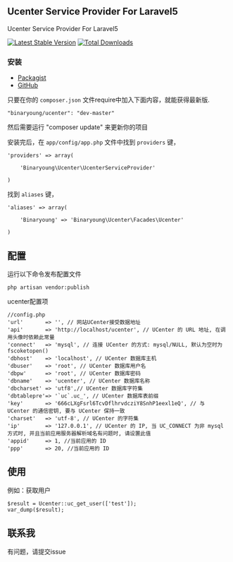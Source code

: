 ## Ucenter Service Provider For Laravel5

Ucenter Service Provider For Laravel5

[![Latest Stable Version](https://poser.pugx.org/binaryoung/ucenter/v/stable.png)](https://packagist.org/packages/binaryoung/ucenter) [![Total Downloads](https://poser.pugx.org/binaryoung/ucenter/downloads.png)](https://packagist.org/packages/binaryoung/ucenter)

### 安装

- [Packagist](https://packagist.org/packages/binaryoung/ucenter)
- [GitHub](https://github.com/binaryoung/ucenter)

只要在你的 `composer.json` 文件require中加入下面内容，就能获得最新版.

~~~
"binaryoung/ucenter": "dev-master"
~~~

然后需要运行 "composer update" 来更新你的项目

安装完后，在 `app/config/app.php` 文件中找到 `providers` 键，

~~~
'providers' => array(

    'Binaryoung\Ucenter\UcenterServiceProvider'

)
~~~

找到 `aliases` 键，

~~~
'aliases' => array(

    'Binaryoung' => 'Binaryoung\Ucenter\Facades\Ucenter'

)
~~~

## 配置
运行以下命令发布配置文件
~~~
php artisan vendor:publish
~~~
ucenter配置项
~~~
//config.php
'url'		=> '', // 网站UCenter接受数据地址
'api'		=> 'http://localhost/ucenter', // UCenter 的 URL 地址, 在调用头像时依赖此常量
'connect'	=> 'mysql', // 连接 UCenter 的方式: mysql/NULL, 默认为空时为 fscoketopen()
'dbhost'	=> 'localhost', // UCenter 数据库主机
'dbuser'	=> 'root', // UCenter 数据库用户名
'dbpw'		=> 'root', // UCenter 数据库密码
'dbname'	=> 'ucenter', // UCenter 数据库名称
'dbcharset'	=> 'utf8',// UCenter 数据库字符集
'dbtablepre'=> '`uc`.uc_', // UCenter 数据库表前缀
'key'		=> '666cLXgFsrl6TcvDflhrvdcziY8SnhP1eexl1eQ', // 与 UCenter 的通信密钥, 要与 UCenter 保持一致
'charset'	=> 'utf-8', // UCenter 的字符集
'ip'		=> '127.0.0.1', // UCenter 的 IP, 当 UC_CONNECT 为非 mysql 方式时, 并且当前应用服务器解析域名有问题时, 请设置此值
'appid'		=> 1, //当前应用的 ID
'ppp'		=> 20, //当前应用的 ID
~~~

## 使用
例如：获取用户
~~~名为test的信息
$result = Ucenter::uc_get_user(['test']);
var_dump($result);
~~~


## 联系我
有问题，请提交issue
